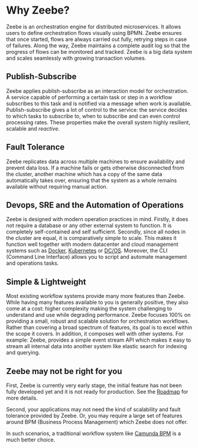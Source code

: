 # Why Zeebe?

Zeebe is an orchestration engine for distributed microservices. It allows users to define orchestration flows visually using BPMN. Zeebe ensures that once started, flows are always carried out fully, retrying steps in case of failures. Along the way, Zeebe maintains a complete audit log so that the progress of flows can be monitored and tracked. Zeebe is a big data system and scales seamlessly with growing transaction volumes.

## Publish-Subscribe

Zeebe applies publish-subscribe as an interaction model for orchestration. A service capable of performing a certain task or step in a workflow subscribes to this task and is notified via a message when work is available. Publish-subscribe gives a lot of control to the service: the service decides to which tasks to subscribe to, when to subscribe and can even control processing rates. These properties make the overall system highly resilient, scalable and _reactive_.

## Fault Tolerance

Zeebe replicates data across multiple machines to ensure availability and prevent data loss. If a machine fails or gets otherwise disconnected from the cluster, another machine which has a copy of the same data automatically takes over, ensuring that the system as a whole remains available without requiring manual action.

## Devops, SRE and the Automation of Operations

Zeebe is designed with modern operation practices in mind. Firstly, it does not require a database or any other external system to function. It is completely self-contained and self sufficient. Secondly, since all nodes in the cluster are equal, it is comparatively simple to scale. This makes it function well together with modern datacenter and cloud management systems such as [Docker](https://www.docker.com/), [Kubernetes](https://kubernetes.io/) or [DC/OS](https://dcos.io/). Moreover, the CLI (Command Line Interface) allows you to script and automate management and operations tasks.

## Simple & Lightweight

Most existing workflow systems provide many more features than Zeebe. While having many features available to you is generally positive, they also come at a cost: higher complexity making the system challenging to understand and use while degrading performance. Zeebe focuses 100% on providing a small, robust and scalable solution for orchestration workflows. Rather than covering a broad spectrum of features, its goal is to excel within the scope it covers. In addition, it composes well with other systems. For example: Zeebe, provides a simple event stream API which makes it easy to stream all internal data into another system like elastic search for indexing and querying.

## Zeebe may not be right for you

First, Zeebe is currently very early stage, the initial feature has not been fully developed yet and it is not ready for production. See the [Roadmap](https://github.com/zeebe-io/zeebe/blob/master/ROADMAP.md) for more details.

Second, your applications may not need the kind of scalability and fault tolerance provided by Zeebe. Or, you may require a large set of features around BPM (Business Process Management) which Zeebe does not offer.

In such scenarios, a traditional workflow system like [Camunda BPM](https://camunda.org) is a much better choice.
